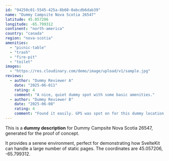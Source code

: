 ```yaml
---
id: "94250c01-5545-425a-8b60-0abcdb6dab39"
name: "Dummy Campsite Nova Scotia 26547"
latitude: 45.057206
longitude: -65.799312
continent: "north-america"
country: "canada"
region: "nova-scotia"
amenities:
  - "picnic-table"
  - "trash"
  - "fire-pit"
  - "toilet"
images:
  - "https://res.cloudinary.com/demo/image/upload/v1/sample.jpg"
reviews:
  - author: "Dummy Reviewer A"
    date: "2025-06-011"
    rating: 4
    comment: "A nice, quiet dummy spot with some basic amenities."
  - author: "Dummy Reviewer B"
    date: "2025-06-08"
    rating: 4
    comment: "Found it easily. GPS was spot on for this dummy location."
---
```


This is a **dummy description** for Dummy Campsite Nova Scotia 26547, generated for the proof of concept.

It provides a serene environment, perfect for demonstrating how SvelteKit can handle a large number of static pages. The coordinates are 45.057206, -65.799312.
